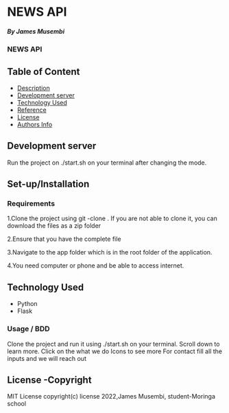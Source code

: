 # NEWS API

##### By James Musembi
### NEWS API
## Table of Content

+ [Description](#description)
+ [Development server](#start.sh)
+ [Technology Used](#technology-used)
+ [Reference](#reference)
+ [License](#license-Copyright)
+ [Authors Info](#author-Info/contacts)

## Development server

Run the project on ./start.sh on your terminal after changing the mode.
## Set-up/Installation 

### Requirements

1.Clone the project using git -clone . If you are not able to clone it, you can download the files as a zip folder

2.Ensure that you have the complete file

3.Navigate to the app folder which is in the root folder of the application.


4.You need computer or phone and be able to access internet.

## Technology Used
* Python 
* Flask
### Usage / BDD
Clone the project and run it using ./start.sh on your terminal.
Scroll down to learn more.
Click on the what we do Icons to see more
For contact fill all the inputs and we will reach out


## License -Copyright 

MIT License
copyright(c) license 2022,James Musembi, student-Moringa school


